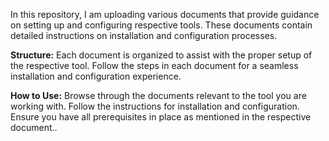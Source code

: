 In this repository, I am uploading various documents that provide guidance on setting up and configuring respective tools. These documents contain detailed instructions on installation and configuration processes.

**Structure:**
Each document is organized to assist with the proper setup of the respective tool.
Follow the steps in each document for a seamless installation and configuration experience.

**How to Use:**
Browse through the documents relevant to the tool you are working with.
Follow the instructions for installation and configuration.
Ensure you have all prerequisites in place as mentioned in the respective document..
